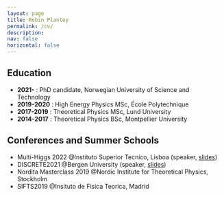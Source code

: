 ```yaml
---
layout: page
title: Robin Plantey
permalink: /cv/
description: 
nav: false
horizontal: false
--- 
```


## Education

- **2021-**     : PhD candidate, Norwegian University of Science and Technology 
- **2019-2020** : High Energy Physics MSc, École Polytechnique
- **2017-2019** : Theoretical Physics MSc, Lund University
- **2014-2017** : Theoretical Physics BSc, Montpellier University

## Conferences and Summer Schools

- Multi-Higgs 2022 @Instituto Superior Tecnico, Lisboa (speaker, [slides](/assets/pdf/weinberg3hdm-lisboa.pdf))
- DISCRETE2021 @Bergen University (speaker, [slides](/assets/pdf/weinberg3hdm.pdf))
- Nordita Masterclass 2019 @Nordic Institute for Theoretical Physics, Stockholm
- SIFTS2019 @Insituto de Fisica Teorica, Madrid
